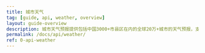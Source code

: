 ```yaml
---
title: 城市天气
tag: [guide, api, weather, overview]
layout: guide-overview
description: 城市天气预报提供包括中国3000+市县区在内的全球20万+城市的天气预报，支持实时天气、最多30天预报及最多7天逐小时天气预报。
permalink: /docs/api/weather/
ref: 0-api-weather
---
```


